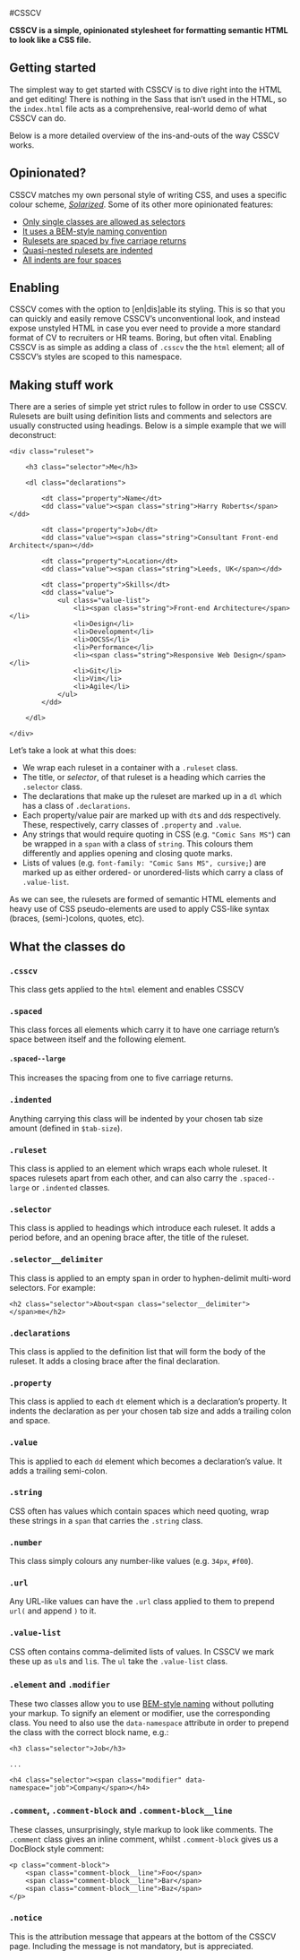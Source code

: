 #CSSCV

**CSSCV is a simple, opinionated stylesheet for formatting semantic HTML to look
like a CSS file.**

## Getting started

The simplest way to get started with CSSCV is to dive right into the HTML and
get editing! There is nothing in the Sass that isn’t used in the HTML, so the
`index.html` file acts as a comprehensive, real-world demo of what CSSCV can do.

Below is a more detailed overview of the ins-and-outs of the way CSSCV works.

## Opinionated?

CSSCV matches my own personal style of writing CSS, and uses a specific colour
scheme, [<cite>Solarized</cite>](http://ethanschoonover.com/solarized). Some of
its other more opinionated features:

* [Only single classes are allowed as selectors](http://csswizardry.com/2012/05/keep-your-css-selectors-short/)
* [It uses a BEM-style naming convention](http://csswizardry.com/2013/01/mindbemding-getting-your-head-round-bem-syntax/)
* [Rulesets are spaced by five carriage returns](https://github.com/csswizardry/CSS-Guidelines#section-titles)
* [Quasi-nested rulesets are indented](https://github.com/csswizardry/CSS-Guidelines#anatomy-of-rulesets)
* [All indents are four spaces](https://github.com/csswizardry/CSS-Guidelines#anatomy-of-rulesets)

## Enabling

CSSCV comes with the option to [en|dis]able its styling. This is so that you can
quickly and easily remove CSSCV’s unconventional look, and instead expose
unstyled HTML in case you ever need to provide a more standard format of CV to
recruiters or HR teams. Boring, but often vital. Enabling CSSCV is as simple as
adding a class of `.csscv` the the `html` element; all of CSSCV’s styles are
scoped to this namespace.

## Making stuff work

There are a series of simple yet strict rules to follow in order to use CSSCV.
Rulesets are built using definition lists and comments and selectors are usually
constructed using headings. Below is a simple example that we will deconstruct:

    <div class="ruleset">

        <h3 class="selector">Me</h3>

        <dl class="declarations">

            <dt class="property">Name</dt>
            <dd class="value"><span class="string">Harry Roberts</span></dd>

            <dt class="property">Job</dt>
            <dd class="value"><span class="string">Consultant Front-end Architect</span></dd>

            <dt class="property">Location</dt>
            <dd class="value"><span class="string">Leeds, UK</span></dd>

            <dt class="property">Skills</dt>
            <dd class="value">
                <ul class="value-list">
                    <li><span class="string">Front-end Architecture</span></li>
                    <li>Design</li>
                    <li>Development</li>
                    <li>OOCSS</li>
                    <li>Performance</li>
                    <li><span class="string">Responsive Web Design</span></li>
                    <li>Git</li>
                    <li>Vim</li>
                    <li>Agile</li>
                </ul>
            </dd>

        </dl>

    </div>

Let’s take a look at what this does:

* We wrap each ruleset in a container with a `.ruleset` class.
* The title, or _selector_, of that ruleset is a heading which carries the
  `.selector` class.
* The declarations that make up the ruleset are marked up in a `dl` which has a
  class of `.declarations`.
* Each property/value pair are marked up with `dt`s and `dd`s respectively.
  These, respectively, carry classes of `.property` and `.value`.
* Any strings that would require quoting in CSS (e.g. `"Comic Sans MS"`) can
  be wrapped in a `span` with a class of `string`. This colours them differently
  and applies opening and closing quote marks.
* Lists of values (e.g. `font-family: "Comic Sans MS", cursive;`) are marked up
  as either ordered- or unordered-lists which carry a class of `.value-list`.

As we can see, the rulesets are formed of semantic HTML elements and heavy use
of CSS pseudo-elements are used to apply CSS-like syntax (braces, (semi-)colons,
quotes, etc).

## What the classes do

### `.csscv`

This class gets applied to the `html` element and enables CSSCV

### `.spaced`

This class forces all elements which carry it to have one carriage return’s
space between itself and the following element.

#### `.spaced--large`

This increases the spacing from one to five carriage returns.

### `.indented`

Anything carrying this class will be indented by your chosen tab size amount
(defined in `$tab-size`).

### `.ruleset`

This class is applied to an element which wraps each whole ruleset. It spaces
rulesets apart from each other, and can also carry the `.spaced--large` or
`.indented` classes.

### `.selector`

This class is applied to headings which introduce each ruleset. It adds a period
before, and an opening brace after, the title of the ruleset.

### `.selector__delimiter`

This class is applied to an empty span in order to hyphen-delimit multi-word
selectors. For example:

    <h2 class="selector">About<span class="selector__delimiter"> </span>me</h2>

### `.declarations`

This class is applied to the definition list that will form the body of the
ruleset. It adds a closing brace after the final declaration.

### `.property`

This class is applied to each `dt` element which is a declaration’s property. It
indents the declaration as per your chosen tab size and adds a trailing colon
and space.

### `.value`

This is applied to each `dd` element which becomes a declaration’s value. It
adds a trailing semi-colon.

### `.string`

CSS often has values which contain spaces which need quoting, wrap these strings
in a `span` that carries the `.string` class.

### `.number`

This class simply colours any number-like values (e.g. `34px`, `#f00`).

### `.url`

Any URL-like values can have the `.url` class applied to them to prepend `url(`
and append `)` to it.

### `.value-list`

CSS often contains comma-delimited lists of values. In CSSCV we mark these up
as `ul`s and `li`s. The `ul` take the `.value-list` class.

### `.element` and `.modifier`

These two classes allow you to use
[BEM-style naming](http://csswizardry.com/2013/01/mindbemding-getting-your-head-round-bem-syntax/)
without polluting your markup. To signify an element or modifier, use the
corresponding class. You need to also use the `data-namespace` attribute in
order to prepend the class with the correct block name, e.g.:

    <h3 class="selector">Job</h3>

    ...

    <h4 class="selector"><span class="modifier" data-namespace="job">Company</span></h4>

### `.comment`, `.comment-block` and `.comment-block__line`

These classes, unsurprisingly, style markup to look like comments. The `.comment`
class gives an inline comment, whilst `.comment-block` gives us a DocBlock
style comment:

    <p class="comment-block">
        <span class="comment-block__line">Foo</span>
        <span class="comment-block__line">Bar</span>
        <span class="comment-block__line">Baz</span>
    </p>

### `.notice`

This is the attribution message that appears at the bottom of the CSSCV page.
Including the message is not mandatory, but is appreciated.


